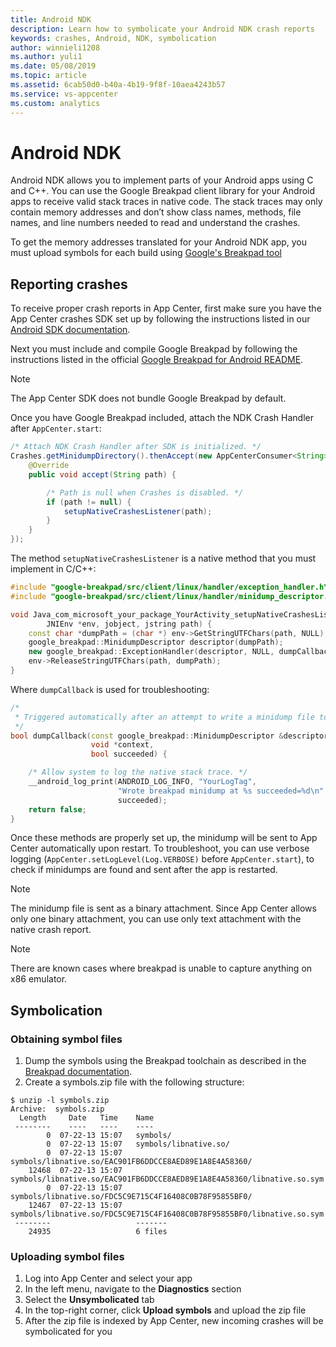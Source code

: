 ```yaml
---
title: Android NDK
description: Learn how to symbolicate your Android NDK crash reports
keywords: crashes, Android, NDK, symbolication
author: winnieli1208
ms.author: yuli1
ms.date: 05/08/2019
ms.topic: article
ms.assetid: 6cab50d0-b40a-4b19-9f8f-10aea4243b57
ms.service: vs-appcenter
ms.custom: analytics 
---
```


# Android NDK

Android NDK allows you to implement parts of your Android apps using C and C++. You can use the Google Breakpad client library for your Android apps to receive valid stack traces in native code. The stack traces may only contain memory addresses and don’t show class names, methods, file names, and line numbers needed to read and understand the crashes.

To get the memory addresses translated for your Android NDK app, you must upload symbols for each build using [Google's Breakpad tool](https://github.com/google/breakpad/blob/master/docs/getting_started_with_breakpad.md)

## Reporting crashes

To receive proper crash reports in App Center, first make sure you have the App Center crashes SDK set up by following the instructions listed in our [Android SDK documentation](~/sdk/crashes/android.md).

Next you must include and compile Google Breakpad by following the instructions listed in the official [Google Breakpad for Android README](https://github.com/google/breakpad/blob/master/README.ANDROID).

> [!NOTE]
> The App Center SDK does not bundle Google Breakpad by default.

Once you have Google Breakpad included, attach the NDK Crash Handler after `AppCenter.start`:

```java
/* Attach NDK Crash Handler after SDK is initialized. */
Crashes.getMinidumpDirectory().thenAccept(new AppCenterConsumer<String>() {
    @Override
    public void accept(String path) {

        /* Path is null when Crashes is disabled. */
        if (path != null) {
            setupNativeCrashesListener(path);
        }
    }
});
```

The method `setupNativeCrashesListener` is a native method that you must implement in C/C++:

```cpp
#include "google-breakpad/src/client/linux/handler/exception_handler.h"
#include "google-breakpad/src/client/linux/handler/minidump_descriptor.h"

void Java_com_microsoft_your_package_YourActivity_setupNativeCrashesListener(
        JNIEnv *env, jobject, jstring path) {
    const char *dumpPath = (char *) env->GetStringUTFChars(path, NULL);
    google_breakpad::MinidumpDescriptor descriptor(dumpPath);
    new google_breakpad::ExceptionHandler(descriptor, NULL, dumpCallback, NULL, true, -1);
    env->ReleaseStringUTFChars(path, dumpPath);
}
```

Where `dumpCallback` is used for troubleshooting:

```cpp
/*
 * Triggered automatically after an attempt to write a minidump file to the breakpad folder.
 */
bool dumpCallback(const google_breakpad::MinidumpDescriptor &descriptor,
                  void *context,
                  bool succeeded) {

    /* Allow system to log the native stack trace. */
    __android_log_print(ANDROID_LOG_INFO, "YourLogTag",
                        "Wrote breakpad minidump at %s succeeded=%d\n", descriptor.path(),
                        succeeded);
    return false;
}
```

Once these methods are properly set up, the minidump will be sent to App Center automatically upon restart. To troubleshoot, you can use verbose logging (`AppCenter.setLogLevel(Log.VERBOSE)` before `AppCenter.start`), to check if minidumps are found and sent after the app is restarted.

> [!NOTE]
> The minidump file is sent as a binary attachment. Since App Center allows only one binary attachment, you can use only text attachment with the native crash report.

> [!NOTE]
> There are known cases where breakpad is unable to capture anything on x86 emulator.

## Symbolication

### Obtaining symbol files

1. Dump the symbols using the Breakpad toolchain as described in the [Breakpad documentation](https://chromium.googlesource.com/breakpad/breakpad/+/master/README.ANDROID#93).
2. Create a symbols.zip file with the following structure:

```text
$ unzip -l symbols.zip 
Archive:  symbols.zip
  Length     Date   Time    Name
 --------    ----   ----    ----
        0  07-22-13 15:07   symbols/
        0  07-22-13 15:07   symbols/libnative.so/
        0  07-22-13 15:07   symbols/libnative.so/EAC901FB6DDCCE8AED89E1A8E4A58360/
    12468  07-22-13 15:07   symbols/libnative.so/EAC901FB6DDCCE8AED89E1A8E4A58360/libnative.so.sym
        0  07-22-13 15:07   symbols/libnative.so/FDC5C9E715C4F16408C0B78F95855BF0/
    12467  07-22-13 15:07   symbols/libnative.so/FDC5C9E715C4F16408C0B78F95855BF0/libnative.so.sym
 --------                   -------
    24935                   6 files
```

### Uploading symbol files

1. Log into App Center and select your app
2. In the left menu, navigate to the **Diagnostics** section
3. Select the **Unsymbolicated** tab
4. In the top-right corner, click **Upload symbols** and upload the zip file
5. After the zip file is indexed by App Center, new incoming crashes will be symbolicated for you
